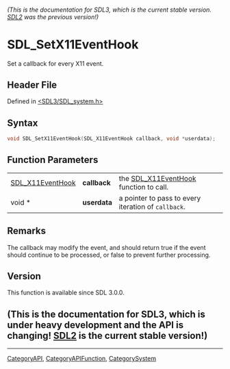 ###### (This is the documentation for SDL3, which is the current stable version. [SDL2](https://wiki.libsdl.org/SDL2/) was the previous version!)
# SDL_SetX11EventHook

Set a callback for every X11 event.

## Header File

Defined in [<SDL3/SDL_system.h>](https://github.com/libsdl-org/SDL/blob/main/include/SDL3/SDL_system.h)

## Syntax

```c
void SDL_SetX11EventHook(SDL_X11EventHook callback, void *userdata);
```

## Function Parameters

|                                      |              |                                                            |
| ------------------------------------ | ------------ | ---------------------------------------------------------- |
| [SDL_X11EventHook](SDL_X11EventHook) | **callback** | the [SDL_X11EventHook](SDL_X11EventHook) function to call. |
| void *                               | **userdata** | a pointer to pass to every iteration of `callback`.        |

## Remarks

The callback may modify the event, and should return true if the event
should continue to be processed, or false to prevent further processing.

## Version

This function is available since SDL 3.0.0.

## (This is the documentation for SDL3, which is under heavy development and the API is changing! [SDL2](https://wiki.libsdl.org/SDL2/) is the current stable version!)



----
[CategoryAPI](CategoryAPI), [CategoryAPIFunction](CategoryAPIFunction), [CategorySystem](CategorySystem)

